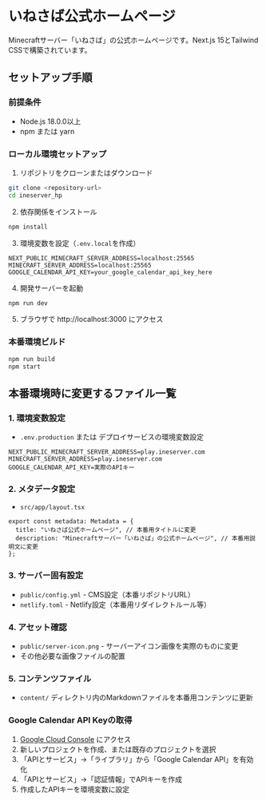 # いねさば公式ホームページ

Minecraftサーバー「いねさば」の公式ホームページです。Next.js 15とTailwind CSSで構築されています。

## セットアップ手順

### 前提条件
- Node.js 18.0.0以上
- npm または yarn

### ローカル環境セットアップ

1. リポジトリをクローンまたはダウンロード
```bash
git clone <repository-url>
cd ineserver_hp
```

2. 依存関係をインストール
```bash
npm install
```

3. 環境変数を設定（`.env.local`を作成）
```env
NEXT_PUBLIC_MINECRAFT_SERVER_ADDRESS=localhost:25565
MINECRAFT_SERVER_ADDRESS=localhost:25565
GOOGLE_CALENDAR_API_KEY=your_google_calendar_api_key_here
```

4. 開発サーバーを起動
```bash
npm run dev
```

5. ブラウザで http://localhost:3000 にアクセス

### 本番環境ビルド

```bash
npm run build
npm start
```

## 本番環境時に変更するファイル一覧

### 1. 環境変数設定
- `.env.production` または デプロイサービスの環境変数設定
```env
NEXT_PUBLIC_MINECRAFT_SERVER_ADDRESS=play.ineserver.com
MINECRAFT_SERVER_ADDRESS=play.ineserver.com
GOOGLE_CALENDAR_API_KEY=実際のAPIキー
```

### 2. メタデータ設定
- `src/app/layout.tsx`
```tsx
export const metadata: Metadata = {
  title: "いねさば公式ホームページ", // 本番用タイトルに変更
  description: "Minecraftサーバー「いねさば」の公式ホームページ", // 本番用説明文に変更
};
```

### 3. サーバー固有設定
- `public/config.yml` - CMS設定（本番リポジトリURL）
- `netlify.toml` - Netlify設定（本番用リダイレクトルール等）

### 4. アセット確認
- `public/server-icon.png` - サーバーアイコン画像を実際のものに変更
- その他必要な画像ファイルの配置

### 5. コンテンツファイル
- `content/` ディレクトリ内のMarkdownファイルを本番用コンテンツに更新

### Google Calendar API Keyの取得

1. [Google Cloud Console](https://console.cloud.google.com/) にアクセス
2. 新しいプロジェクトを作成、または既存のプロジェクトを選択
3. 「APIとサービス」→「ライブラリ」から「Google Calendar API」を有効化
4. 「APIとサービス」→「認証情報」でAPIキーを作成
5. 作成したAPIキーを環境変数に設定